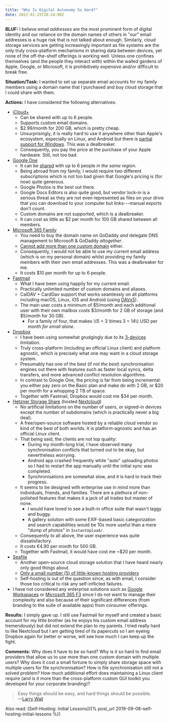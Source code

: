 ```yaml
---
title: "Why Is Digital Autonomy So Hard?"
date: 2022-01-25T20:24:00Z
---
```


**BLUF:** I believe email _addresses_ are the most prominent form of digital identity and our reliance on the domain names of others in "our" email addresses is a huge risk that is not talked about enough. Similarly, cloud storage services are getting increasingly important as file systems are the only truly cross-platform mechanisms in sharing data between devices, yet none of the off-the-shelf offerings is working well. Unless one confines themselves (and the people they interact with) within the walled gardens of Apple, Google, or Microsoft, it is prohibitively expensive and/or difficult to break free.

**Situation/Task:** I wanted to set up separate email accounts for my family members using a domain name that I purchased and buy cloud storage that I could share with them.

**Actions:** I have considered the following alternatives:
- [iCloud+](https://support.apple.com/en-us/HT201238)
    - Can be shared with up to 6 people.
    - Supports custom email domains.
    - $2.99/month for 200 GB, which is pretty cheap. 
    - Unsurprisingly, it is really hard to use it anywhere other than Apple's ecosystem, especially on Linux, and Android but there is [partial support for Windows](https://support.apple.com/en-us/HT204571). This was a dealbreaker.
    - Consequently, you pay the price at the purchase of your Apple hardware. Still, not too bad.
- [Google One](https://one.google.com/)
    - It can be [shared](https://one.google.com/faq/plan-sharing?hl=en) with up to 6 people _in the same region_.
    - Being abroad from my family, I would require two different subscriptions which is not too bad given that Google's pricing is (for now) quite generous.
    - Google Photos is _the_ best out there.
    - Google Docs Editors is also quite good, but vendor lock-in is a serious threat as they are not even represented as files on your drive that you can download to your computer but links---manual exports don't count.
    - Custom domains are not supported, which is a dealbreaker.
    - It can cost as little as $2 per month for 100 GB shared between all members.
- [Microsoft 365 Family](https://www.microsoft.com/en-ie/microsoft-365/onedrive/compare-onedrive-plans)
    - You need to buy the domain name on GoDaddy _and_ delegate DNS management to Microsoft & GoDaddy _altogether_.
    - [Cannot add more than one custom domain](https://answers.microsoft.com/en-us/outlook_com/forum/all/o365-family-subscription-limited-to-one-domain-for/a5b6e751-7840-4626-b4c8-aaf8a295b660) either.
    - Consequently, I would not be able to use my current email address (which is on my personal domain) whilst providing my family members with their own email addresses. This was a dealbreaker for me.
    - It costs $10 per month for up to 6 people.
- [Fastmail](https://www.fastmail.com/)
    - What I have been using happily for my current email.
    - Practically unlimited number of custom domains and aliases.
    - CalDAV + CardDav support that works seamlessly on all platforms including macOS, Linux, iOS and Android (using [DAVx5](https://www.davx5.com/)).
    - The main user costs a minimum of $5/month and each additional user with their own mailbox costs $3/month for 2 GB of storage (and $5/month for 30 GB).
        - For a family of four, that makes \\(5 + 3 \times 3 = 14\\) USD per month _for email alone_.
- [Dropbox](https://www.dropbox.com/)
    - I have been using somewhat grudgingly due to its [3-devices](https://help.dropbox.com/accounts-billing/settings-sign-in/computer-limit) limitation.
    - Truly cross-platform (including an official Linux client) and platform agnostic, which is precisely what one may want in a cloud storage system.
    - Presumably has one of the best (if not _the best_) synchronisation engines out there with features such as faster local syncs, delta transfers, and more advanced conflict resolution algorithms.
    - In contrast to Google One, the pricing is far from being incremental: you either pay zero on the Basic plan and make do with 2 GB, or $20 per month for a whopping 2 TB of space.
    - Together with Fastmail, Dropbox would cost me $34 per month.
- [Hetzner Storage Share](https://www.hetzner.com/storage/storage-share) (hosted [Nextcloud](https://nextcloud.com/))
    - No artificial limitations on the number of users, or signed-in devices except the number of subdomains (which is practically never a big deal).
    - A free/open-source software hosted by a reliable cloud vendor so kind of the best of both worlds. It is platform-agnostic and has an official Linux client.
    - That being said, the clients are not top quality:
        - During my month-long trial, I have observed many synchronisation conflicts that turned out to be okay, but nevertheless worrying.
        - Android app crashed frequently while "auto" uploading photos so I had to restart the app manually until the initial sync was completed.
        - Synchronisations are somewhat slow, and it is hard to track their progress.
    - It seems to be designed with enterprise use in mind more than individuals, friends, and families. There are a plethora of non-polished features that makes it a jack of all trades but master of none.
        - I would have loved to see a built-in office suite that wasn't laggy and buggy.
        - A gallery solution with some EXIF-based basic categorization and search capabilities would be 10x more useful than a mere "dump of photos" in `InstantUpload/`.
    - Consequently to all above, the user experience was quite dissatisfactory.
    - It costs €4.90 per month for 500 GB.
    - Together with Fastmail, it would have cost me ~$20 per month.
- [Seafile](https://www.seafile.com/en/home/)
    - Another open-source cloud storage solution that I have heard nearly only good things about.
    - [Only a small number (5) of little-known hosting providers](https://www.seafile.com/en/partner/)
    - Self-hosting is out of the question since, as with email, I consider those too critical to risk any self-inflicted failures.
- I have not considered any enterprise solutions such as [Google Workspaces](https://workspace.google.com/intl/en_us/) or [Microsoft 365 F3](https://www.microsoft.com/en-us/microsoft-365/compare-microsoft-365-enterprise-plans) since I do not want to manage their complexity and also because of their significant differences (from branding to the suite of available apps) from consumer offerings.

**Results:** I simply gave up. I still use Fastmail for myself and created a basic account for my little brother (as he enjoys his custom email address tremendously) but did not extend the plan to my parents. I tried really hard to like Nextcloud but I am getting tired of its papercuts so I am eyeing Dropbox again for better or worse, will see how much I can keep up the fight.

**Comments:** Why does it have to be so hard? Why is it so hard to find email providers that allow us to use more than one custom domain with multiple users? Why does it cost a small fortune to simply share storage space with multiple users for file synchronisation? How is file synchronisation still not a solved problem? How much additional effort does maintaining a Linux client require (and is it more than the cross-platform custom GUI toolkit you developed for your corporate branding)?

> Easy things should be easy, and hard things should be possible. \
> &mdash;[Larry Wall](http://www.wall.org/~larry/)

Also read: [Self-Hosting: Initial Lessons]({% post_url 2019-09-08-self-hosting-initial-lessons %})